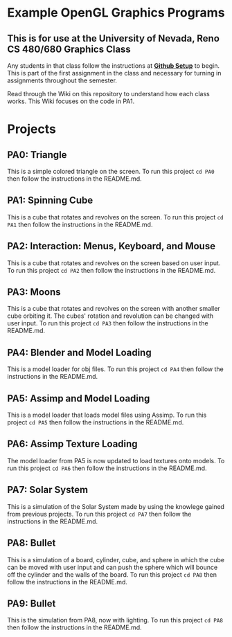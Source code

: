 # Example OpenGL Graphics Programs
## This is for use at the University of Nevada, Reno CS 480/680 Graphics Class
Any students in that class follow the instructions at [**Github Setup**](https://github.com/HPC-Vis/computer-graphics/wiki/Github-Setup) to begin. This is part of the first assignment in the class and necessary for turning in assignments throughout the semester.

Read through the Wiki on this repository to understand how each class works. This Wiki focuses on the code in PA1.

# Projects

## PA0: Triangle
This is a simple colored triangle on the screen. To run this project ```cd PA0``` then follow the instructions in the README.md.

## PA1: Spinning Cube
This is a cube that rotates and revolves on the screen. To run this project ```cd PA1``` then follow the instructions in the README.md.

## PA2: Interaction: Menus, Keyboard, and Mouse
This is a cube that rotates and revolves on the screen based on user input. To run this project ```cd PA2``` then follow the instructions in the README.md.

## PA3: Moons
This is a cube that rotates and revolves on the screen with another smaller cube orbiting it. The cubes' rotation and revolution can be changed with user input. To run this project ```cd PA3``` then follow the instructions in the README.md.

## PA4: Blender and Model Loading
This is a model loader for obj files. To run this project ```cd PA4``` then follow the instructions in the README.md.

## PA5: Assimp and Model Loading
This is a model loader that loads model files using Assimp.  To run this project ```cd PA5``` then follow the instructions in the README.md.

## PA6: Assimp Texture Loading
The model loader from PA5 is now updated to load textures onto models.  To run this project ```cd PA6``` then follow the instructions in the README.md.

## PA7: Solar System
This is a simulation of the Solar System made by using the knowlege gained from previous projects.  To run this project ```cd PA7``` then follow the instructions in the README.md.

## PA8: Bullet
This is a simulation of a board, cylinder, cube, and sphere in which the cube can be moved with user input and can push the sphere which will bounce off the cylinder and the walls of the board.  To run this project ```cd PA8``` then follow the instructions in the README.md.

## PA9: Bullet
This is the simulation from PA8, now with lighting.  To run this project ```cd PA8``` then follow the instructions in the README.md.
